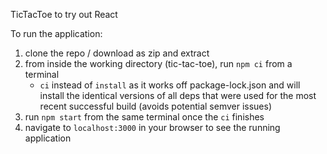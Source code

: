 TicTacToe to try out React

To run the application:
1. clone the repo / download as zip and extract
2. from inside the working directory (tic-tac-toe), run `npm ci` from a terminal
    * `ci` instead of `install` as it works off package-lock.json and will install the identical versions of all deps that were used for the most recent successful build (avoids potential semver issues)
3. run `npm start` from the same terminal once the `ci` finishes
4. navigate to `localhost:3000` in your browser to see the running application
